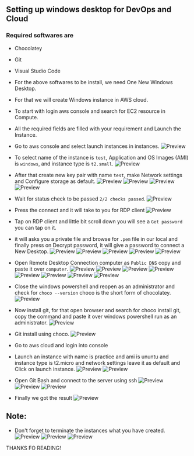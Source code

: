 Setting up windows desktop for DevOps and Cloud
-------------------------------------------------
### Required softwares are
* Chocolatey
* Git
* Visual Studio Code

* For the above softwares to be install, we need One New Windows Desktop.
* For that we will create Windows instance in AWS cloud.
* To start with login aws console and search for EC2 resource in Compute.
* All the required fields are filled with your requirement and Launch the Instance.
* Go to aws console and select launch instances in instances.
![Preview](Images/soft1.png)

* To select name of the instance is `test`, Application and OS Images (AMI) is `windows`, and instance type is `t2.small`.
![Preview](Images/soft2.png)

* After that create new key pair with name `test`, make Network settings and Configure storage as default.
![Preview](Images/soft3.png)
![Preview](Images/soft4.png)
![Preview](Images/soft5.png)
![Preview](Images/soft6.png)

* Wait for status check to be passed `2/2 checks passed`.
![Preview](Images/soft7.png)

* Press the connect and it will take to you for RDP client
![Preview](Images/soft8.png)

* Tap on RDP client and little bit scroll down you will see a `Get password` you can tap on it.
* it will asks you a private file and browse for `.pem` file in our local and finally press on Decrypt password, it will give a password to connect a New Desktop.
![Preview](Images/soft9.png)
![Preview](Images/soft10.png)
![Preview](Images/soft11.png)
![Preview](Images/soft12.png)
![Preview](Images/soft13.png)

* Open Remote Desktop Connection computer as `Public DNS` copy and paste it over `computer`.
![Preview](Images/soft14.png)
![Preview](Images/soft15.png)
![Preview](Images/soft16.png)
![Preview](Images/soft17.png)
![Preview](Images/soft18.png)
![Preview](Images/soft19.png)
![Preview](Images/soft20.png)
![Preview](Images/soft21.png)

* Close the windows powershell and reopen as an administrator and check for `choco --version` choco is the short form of chocolatey.
![Preview](Images/soft22.png)

* Now install git, for that open browser and search for choco install git, copy the command and paste it over windows powershell run as an administrator.
![Preview](Images/soft23.png)

* Git install using choco.
![Preview](Images/soft24.png)

* Go to aws cloud and login into console
* Launch an instance with name is practice and ami is ununtu and instance type is t2.micro and network settings leave it as default and Click on launch instance.
![Preview](Images/soft26.png)
![Preview](Images/soft27.png)


* Open Git Bash and connect to the server using ssh
![Preview](Images/soft25.png)
![Preview](Images/soft28.png)
![Preview](Images/soft29.png)

* Finally we got the result
![Preview](Images/soft30.png)

Note:
-----
* Don't forget to terminate the instances what you have created.
![Preview](Images/soft31.png)
![Preview](Images/soft32.png)
![Preview](Images/soft33.png)

THANKS FO READING!
